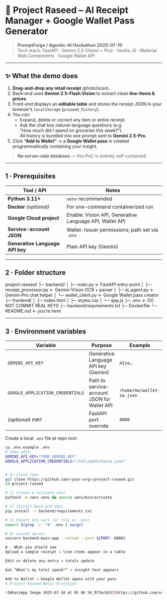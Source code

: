 # 🧾 Project Raseed – AI Receipt Manager + Google Wallet Pass Generator

> **PromptForge / Agentic-AI Hackathon 2025-07-10**  
> Tech stack: FastAPI · Gemini 2.5 (Vision + Pro) · Vanilla JS · Material Web Components · Google Wallet API

---

## ✨ What the demo does

1. **Drag-and-drop any retail receipt** (photo/scan).  
2. Back-end uses **Gemini 2.5-Flash Vision** to extract clean **line-items & prices**.  
3. Front-end displays an **editable table** and stores the receipt JSON in your browser’s `localStorage` (`praseed_history`).  
4. You can:
   - Expand, delete or correct any item or entire receipt.
   - Ask the chat box natural-language questions (e.g.  
     “How much did I spend on groceries this week?”).  
     All history is bundled into one prompt sent to **Gemini 2.5-Pro**.
5. Click **“Add to Wallet”** → a **Google Wallet pass** is created programmatically containing your insight.

> **No server-side database** — this PoC is entirely self-contained.

---

## 1 · Prerequisites

| Tool / API                        | Notes                                                 |
|-----------------------------------|-------------------------------------------------------|
| **Python 3.11+**                  | `venv` recommended                                     |
| **Docker** *(optional)*           | For one-command containerized run                     |
| **Google Cloud project**          | Enable: Vision API, Generative Language API, Wallet API |
| **Service-account JSON**          | Wallet-Issuer permissions; path set via `.env`         |
| **Generative Language API key**   | Plain API key (Gemini)                                 |

---

## 2 · Folder structure

project-raseed/
├─ backend/
│ ├─ main.py ← FastAPI entry-point
│ ├─ receipt_processor.py ← Gemini-Vision OCR + parser
│ ├─ ai_agent.py ← Gemini-Pro chat helper
│ └─ wallet_client.py ← Google Wallet pass creator
├─ frontend/
│ ├─ index.html
│ ├─ styles.css
│ └─ app.js
├─ .env ← DO NOT COMMIT REAL KEYS
├─ backend/requirements.txt
├─ Dockerfile
└─ README.md ← you’re here


---

## 3 · Environment variables

| Variable                           | Purpose                                         | Example                                  |
|------------------------------------|-------------------------------------------------|------------------------------------------|
| `GEMINI_API_KEY`                   | Generative Language API key (Gemini)            | `AIza…`                                  |
| `GOOGLE_APPLICATION_CREDENTIALS`   | Path to service-account JSON for Wallet API     | `/home/me/wallet-sa.json`                |
| *(optional)* `PORT`                | FastAPI port override                           | `8080`                                   |

Create a local `.env` file at repo root:

```bash
cp .env.example .env
# then edit:
GEMINI_API_KEY="YOUR_GEMINI_KEY"
GOOGLE_APPLICATION_CREDENTIALS="/full/path/to/sa.json"


# 0) Clone repo
git clone https://github.com/<your-org>/project-raseed.git
cd project-raseed

# 1) Create & activate venv
python3 -m venv venv && source venv/bin/activate

# 2) Install back-end deps
pip install -r backend/requirements.txt

# 3) Export env vars (or rely on .env)
export $(grep -v '^#' .env | xargs)

# 4) Launch server
uvicorn backend.main:app --reload --port ${PORT:-8080}

8 · What you should see
Upload a sample receipt → line-items appear in a table

Edit or delete any entry → totals update

Ask “What’s my total spend?” → insight text appears

Add to Wallet → Google Wallet opens with your pass
# Project-Raseed-Basic-Prototype-

![WhatsApp Image 2025-07-10 at 05 06 54_9f3ecb55](https://github.com/user-attachments/assets/0540a02d-20fd-4438-a418-04621c81aee0)
